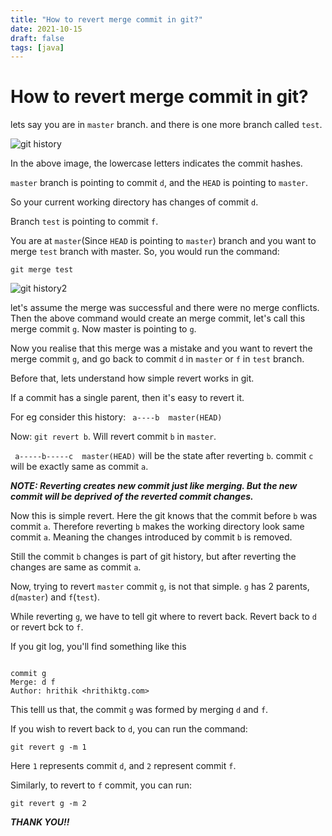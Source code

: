 ```yaml
---
title: "How to revert merge commit in git?"
date: 2021-10-15
draft: false
tags: [java]
---
```


# How to revert merge commit in git?

lets say you are in ```master``` branch. and there is one more branch called ```test```.

![git history](/git_history.png)

In the above image, the lowercase letters indicates the commit hashes.

```master``` branch is pointing to commit ```d```, and the ```HEAD``` is pointing to ```master```.

So your current working directory has changes of commit ```d```.

Branch ```test``` is pointing to commit ```f```.

You are at ```master```(Since ```HEAD``` is pointing to ```master```) branch and you want to merge ```test``` branch with master. So, you would run the command: 

```git merge test```

![git history2](/git_history_2.png)

let's assume the merge was successful and there were no merge conflicts. Then the above command would create an merge commit, let's call this merge commit ```g```. Now master is pointing to ```g```.

Now you realise that this merge was a mistake and you want to revert the merge commit ```g```, and go back to commit ```d``` in ```master``` or ```f``` in ```test``` branch.

Before that, lets understand how simple revert works in git.

If a commit has a single parent, then it's easy to revert it. 

For eg consider this history: ``` a----b  master(HEAD)```

Now: ```git revert b```. Will revert commit ```b``` in ```master```.

``` a-----b-----c  master(HEAD)``` will be the state after reverting ```b```. commit ```c``` will be exactly same as commit ```a```.

***NOTE: Reverting creates new commit just like merging. But the new commit will be deprived of the reverted commit changes.*** 

Now this is simple revert. Here the git knows that the commit before ```b``` was commit ```a```. Therefore reverting ```b``` makes the working directory look same commit ```a```. Meaning the changes introduced by commit ```b``` is removed.

Still the commit ```b``` changes is part of git history, but after reverting the changes are same as commit ```a```.

Now, trying to revert ```master``` commit ```g```, is not that simple. ```g``` has 2 parents, ```d```(```master```) and ```f```(```test```).

While reverting ```g```, we have to tell git where to revert back. Revert back to ```d``` or revert bck to ```f```.

If you git log, you'll find something like this

```

commit g
Merge: d f
Author: hrithik <hrithiktg.com>

```

This telll us that, the commit ```g``` was formed by merging ```d``` and ```f```.

If you wish to revert back to ```d```, you can run the command: 

```git revert g -m 1```

Here ```1``` represents commit ```d```, and ```2``` represent commit ```f```.

Similarly, to revert to ```f``` commit, you can run:

```git revert g -m 2```

***THANK YOU!!***
